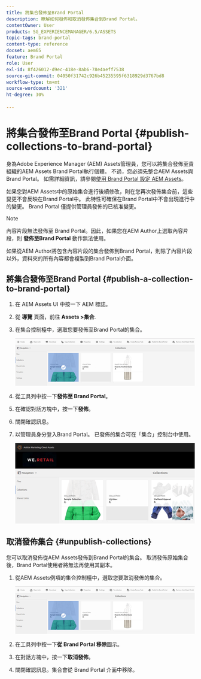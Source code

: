 ```yaml
---
title: 將集合發佈至Brand Portal
description: 瞭解如何發佈和取消發佈集合到Brand Portal。
contentOwner: User
products: SG_EXPERIENCEMANAGER/6.5/ASSETS
topic-tags: brand-portal
content-type: reference
docset: aem65
feature: Brand Portal
role: User
exl-id: 8f426012-d9ec-418e-8ab6-78e4aeff7538
source-git-commit: 04050f31742c926b45235595f6318929d3767bd8
workflow-type: tm+mt
source-wordcount: '321'
ht-degree: 30%

---
```


# 將集合發佈至Brand Portal {#publish-collections-to-brand-portal}

身為Adobe Experience Manager (AEM) Assets管理員，您可以將集合發佈至貴組織的AEM Assets Brand Portal執行個體。 不過，您必須先整合AEM Assets與Brand Portal。 如需詳細資訊，請參閱[使用 Brand Portal 設定 AEM Assets](/help/assets/configure-aem-assets-with-brand-portal.md)。

如果您對AEM Assets中的原始集合進行後續修改，則在您再次發佈集合前，這些變更不會反映在Brand Portal中。 此特性可確保在Brand Portal中不會出現進行中的變更。 Brand Portal 僅提供管理員發佈的已核准變更。

>[!NOTE]
>
>內容片段無法發佈至 Brand Portal。因此，如果您在AEM Author上選取內容片段，則 **發佈至Brand Portal** 動作無法使用。
>
>如果從AEM Author將包含內容片段的集合發佈到Brand Portal，則除了內容片段以外，資料夾的所有內容都會複製到Brand Portal介面。

## 將集合發佈至Brand Portal {#publish-a-collection-to-brand-portal}

1. 在 AEM Assets UI 中按一下 AEM 標誌。
1. 從 **導覽** 頁面，前往 **Assets >集合**.
1. 在集合控制檯中，選取您要發佈至Brand Portal的集合。

   ![select_collection](assets/select_collection.png)

1. 從工具列中按一下&#x200B;**發佈至 Brand Portal**。
1. 在確認對話方塊中，按一下&#x200B;**發佈**。
1. 關閉確認訊息。
1. 以管理員身分登入Brand Portal。 已發佈的集合可在「集合」控制台中使用。

   ![已發佈的集合](assets/published_collection.png)

## 取消發佈集合 {#unpublish-collections}

您可以取消發佈從AEM Assets發佈到Brand Portal的集合。 取消發佈原始集合後，Brand Portal使用者將無法再使用其副本。

1. 從AEM Assets例項的集合控制檯中，選取您要取消發佈的集合。

   ![select_collection-1](assets/select_collection-1.png)

1. 在工具列中按一下&#x200B;**從 Brand Portal 移除**&#x200B;圖示。
1. 在對話方塊中，按一下&#x200B;**取消發佈**。
1. 關閉確認訊息。集合會從 Brand Portal 介面中移除。
